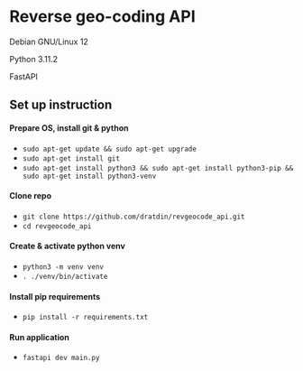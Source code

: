 # Reverse geo-coding API 

Debian GNU/Linux 12

Python 3.11.2

FastAPI

## Set up instruction

#### Prepare OS, install git & python

- `sudo apt-get update && sudo apt-get upgrade`
- `sudo apt-get install git`
- `sudo apt-get install python3 && sudo apt-get install python3-pip && sudo apt-get install python3-venv`

#### Clone repo
- `git clone https://github.com/dratdin/revgeocode_api.git`
- `cd revgeocode_api`

#### Create & activate python venv
- `python3 -m venv venv`
- `. ./venv/bin/activate`

#### Install pip requirements
- `pip install -r requirements.txt`

#### Run application
- `fastapi dev main.py`
